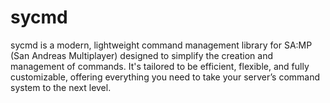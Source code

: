 # sycmd
sycmd is a modern, lightweight command management library for SA:MP (San Andreas Multiplayer) designed to simplify the creation and management of commands. It's tailored to be efficient, flexible, and fully customizable, offering everything you need to take your server’s command system to the next level.
